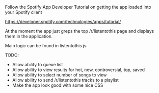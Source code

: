 Follow the Spotify App Developer Tutorial on getting the app loaded into your Spotify client

https://developer.spotify.com/technologies/apps/tutorial/

At the moment the app just greps the top /r/listentothis page and displays them in the application.

Main logic can be found in listentothis.js

TODO: 
- Allow ability to queue list
- Allow ability to view results for hot, new, controversial, top, saved
- Allow ability to select number of songs to view
- Allow ability to send /r/listentothis tracks to a playlist
- Make the app look good with some nice CSS
